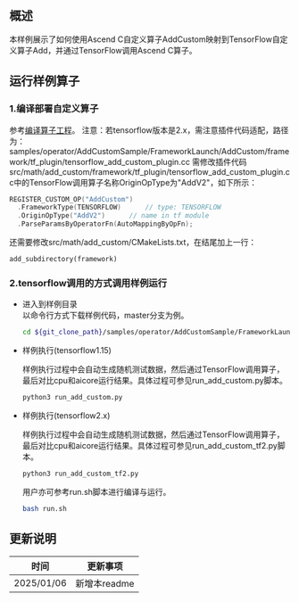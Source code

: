 ## 概述
本样例展示了如何使用Ascend C自定义算子AddCustom映射到TensorFlow自定义算子Add，并通过TensorFlow调用Ascend C算子。

## 运行样例算子
### 1.编译部署自定义算子
参考[编译算子工程](../../README.md#编译部署自定义算子)。
注意：若tensorflow版本是2.x，需注意插件代码适配，路径为： samples/operator/AddCustomSample/FrameworkLaunch/AddCustom/framework/tf_plugin/tensorflow_add_custom_plugin.cc
需修改插件代码src/math/add_custom/framework/tf_plugin/tensorflow_add_custom_plugin.cc中的TensorFlow调用算子名称OriginOpType为"AddV2"，如下所示：
```c++
REGISTER_CUSTOM_OP("AddCustom")
  .FrameworkType(TENSORFLOW)      // type: TENSORFLOW
  .OriginOpType("AddV2")      // name in tf module
  .ParseParamsByOperatorFn(AutoMappingByOpFn);
```
还需要修改src/math/add_custom/CMakeLists.txt，在结尾加上一行：
```
add_subdirectory(framework)
```
### 2.tensorflow调用的方式调用样例运行

  - 进入到样例目录   
    以命令行方式下载样例代码，master分支为例。
    ```bash
    cd ${git_clone_path}/samples/operator/AddCustomSample/FrameworkLaunch/TensorflowInvocation/AscendCustomToTensorFlowBuildIn
    ```

  - 样例执行(tensorflow1.15)

    样例执行过程中会自动生成随机测试数据，然后通过TensorFlow调用算子，最后对比cpu和aicore运行结果。具体过程可参见run_add_custom.py脚本。
    ```bash
    python3 run_add_custom.py
    ```
  - 样例执行(tensorflow2.x)

    样例执行过程中会自动生成随机测试数据，然后通过TensorFlow调用算子，最后对比cpu和aicore运行结果。具体过程可参见run_add_custom_tf2.py脚本。
    ```bash
    python3 run_add_custom_tf2.py
    ```

    用户亦可参考run.sh脚本进行编译与运行。
    ```bash
    bash run.sh
    ```

## 更新说明
| 时间       | 更新事项     |
| ---------- | ------------ |
| 2025/01/06 | 新增本readme |